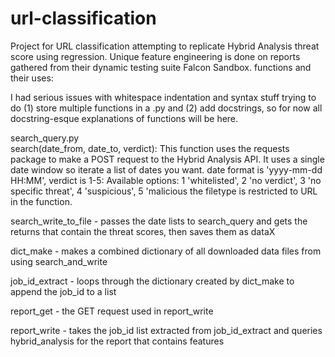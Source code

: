 # url-classification
Project for URL classification attempting to replicate Hybrid Analysis threat
score using regression. Unique feature engineering is done on reports gathered from their dynamic testing suite Falcon Sandbox.
functions and their uses:

I had serious issues with whitespace indentation and syntax stuff trying to do
(1) store multiple functions in a .py and (2) add docstrings, so for now all docstring-esque explanations
of functions will be here.

search_query.py  
search(date_from, date_to, verdict):
This function uses the requests package to make a POST request to the Hybrid Analysis API.
It uses a single date window so iterate a list of dates you want.
date format is 'yyyy-mm-dd HH:MM', verdict is 1-5: Available options: 1 'whitelisted', 2 'no verdict', 3 'no specific threat', 4 'suspicious', 5 'malicious
the filetype is restricted to URL in the function.

search_write_to_file - passes the date lists to search_query and gets the returns that contain the threat scores, then saves them as dataX

dict_make - makes a combined dictionary of all downloaded data files from using search_and_write

job_id_extract - loops through the dictionary created by dict_make to append the job_id to a list

report_get - the GET request used in report_write

report_write - takes the job_id list extracted from job_id_extract and queries hybrid_analysis for the report that contains features
